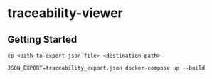 # traceability-viewer


## Getting Started

`cp <path-to-export-json-file> <destination-path>`

`JSON_EXPORT=traceability_export.json docker-compose up --build`

<!-- `docker-compose up`
`cd traceabilityViewer/`
`python3 manage.py runscript create_database`
`python3 manage.py runserver` -->

